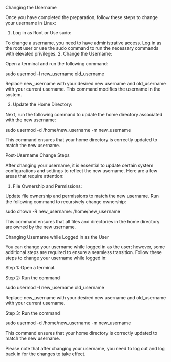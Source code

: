 Changing the Username

Once you have completed the preparation, follow these steps to change your username in Linux:
1. Log in as Root or Use sudo:

To change a username, you need to have administrative access. Log in as the root user or use the sudo command to run the necessary commands with elevated privileges.
2. Change the Username:

Open a terminal and run the following command:

sudo usermod -l new_username old_username

 

Replace new_username with your desired new username and old_username with your current username. This command modifies the username in the system.

3. Update the Home Directory:

Next, run the following command to update the home directory associated with the new username:

sudo usermod -d /home/new_username -m new_username

 

This command ensures that your home directory is correctly updated to match the new username.

Post-Username Change Steps

After changing your username, it is essential to update certain system configurations and settings to reflect the new username. Here are a few areas that require attention:
1. File Ownership and Permissions:

Update file ownership and permissions to match the new username. Run the following command to recursively change ownership:

sudo chown -R new_username: /home/new_username

 

This command ensures that all files and directories in the home directory are owned by the new username. 





Changing Username while Logged in as the User

You can change your username while logged in as the user; however, some additional steps are required to ensure a seamless transition. Follow these steps to change your username while logged in:

Step 1: Open a terminal.

Step 2: Run the command 

sudo usermod -l new_username old_username

 

Replace new_username with your desired new username and old_username with your current username.

Step 3: Run the command 

sudo usermod -d /home/new_username -m new_username

 

This command ensures that your home directory is correctly updated to match the new username. 

Please note that after changing your username, you need to log out and log back in for the changes to take effect.









